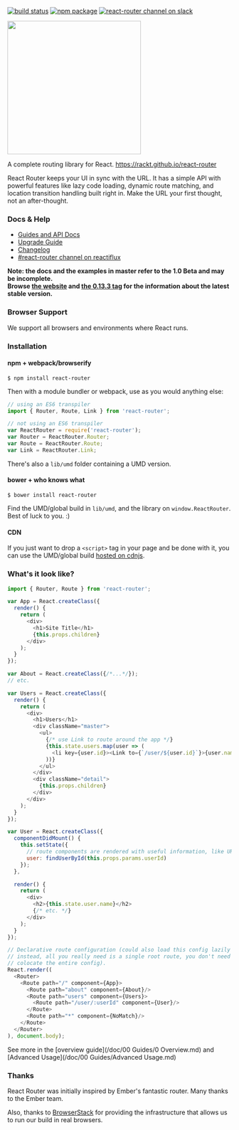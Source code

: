 [![build status](https://img.shields.io/travis/rackt/react-router/master.svg?style=flat-square)](https://travis-ci.org/rackt/react-router)
[![npm package](https://img.shields.io/npm/v/react-router.svg?style=flat-square)](https://www.npmjs.org/package/react-router)
[![react-router channel on slack](https://img.shields.io/badge/slack-react--router@reactiflux-61DAFB.svg?style=flat-square)](http://www.reactiflux.com)

<img src="https://rackt.github.io/react-router/img/vertical.png" width="300"/>

A complete routing library for React. https://rackt.github.io/react-router

React Router keeps your UI in sync with the URL. It has a simple API
with powerful features like lazy code loading, dynamic route matching,
and location transition handling built right in. Make the URL your first
thought, not an after-thought.

### Docs & Help

- [Guides and API Docs](https://rackt.github.io/react-router)
- [Upgrade Guide](/UPGRADE_GUIDE.md)
- [Changelog](/CHANGELOG.md)
- [#react-router channel on reactiflux](http://www.reactiflux.com/)

**Note: the docs and the examples in master refer to the 1.0 Beta and may be incomplete.**  
**Browse [the website](http://rackt.github.io/react-router/) and [the 0.13.3 tag](https://github.com/rackt/react-router/tree/v0.13.3) for the information about the latest stable version.**

### Browser Support

We support all browsers and environments where React runs.

### Installation

#### npm + webpack/browserify

    $ npm install react-router

Then with a module bundler or webpack, use as you would anything else:

```js
// using an ES6 transpiler
import { Router, Route, Link } from 'react-router';

// not using an ES6 transpiler
var ReactRouter = require('react-router');
var Router = ReactRouter.Router;
var Route = ReactRouter.Route;
var Link = ReactRouter.Link;
```

There's also a `lib/umd` folder containing a UMD version.

#### bower + who knows what

    $ bower install react-router

Find the UMD/global build in `lib/umd`, and the library on `window.ReactRouter`. Best of luck to you. :)

#### CDN

If you just want to drop a `<script>` tag in your page and be done with it, you can use the UMD/global build [hosted on cdnjs](https://cdnjs.com/libraries/react-router).

### What's it look like?

```js
import { Router, Route } from 'react-router';

var App = React.createClass({
  render() {
    return (
      <div>
        <h1>Site Title</h1>
        {this.props.children}
      </div>
    );
  }
});

var About = React.createClass({/*...*/});
// etc.

var Users = React.createClass({
  render() {
    return (
      <div>
        <h1>Users</h1>
        <div className="master">
          <ul>
            {/* use Link to route around the app */}
            {this.state.users.map(user => (
              <li key={user.id}><Link to={`/user/${user.id}`}>{user.name}</Link></li>
            ))}
          </ul>
        </div>
        <div className="detail">
          {this.props.children}
        </div>
      </div>
    );
  }
});

var User = React.createClass({
  componentDidMount() {
    this.setState({
      // route components are rendered with useful information, like URL params
      user: findUserById(this.props.params.userId)
    });
  },

  render() {
    return (
      <div>
        <h2>{this.state.user.name}</h2>
        {/* etc. */}
      </div>
    );
  }
});

// Declarative route configuration (could also load this config lazily
// instead, all you really need is a single root route, you don't need to
// colocate the entire config).
React.render((
  <Router>
    <Route path="/" component={App}>
      <Route path="about" component={About}/>
      <Route path="users" component={Users}>
        <Route path="/user/:userId" component={User}/>
      </Route>
      <Route path="*" component={NoMatch}/>
    </Route>
  </Router>
), document.body);
```

See more in the [overview guide](/doc/00 Guides/0 Overview.md) and [Advanced
Usage](/doc/00 Guides/Advanced Usage.md)

### Thanks

React Router was initially inspired by Ember's fantastic router. Many
thanks to the Ember team.

Also, thanks to [BrowserStack](https://www.browserstack.com/) for providing the infrastructure that allows us to run our build in real browsers.
